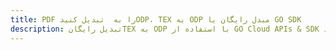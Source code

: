 ---title: PDF را به  تبدیل کنیدODP، TEX به ODP مبدل رایگان یا GO SDKdescription: تبدیل رایگانTEX به ODP با استفاده از GO Cloud APIs & SDK همچنین اسناد PDF را در Cloud ایجاد، ویرایش و رندر کنید.---